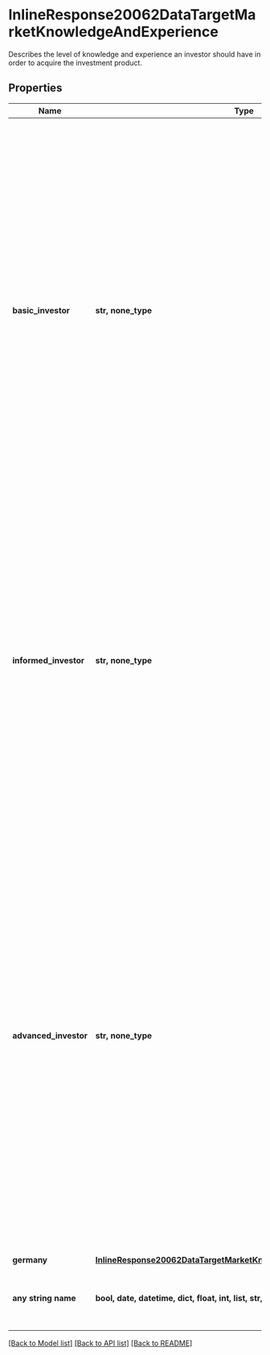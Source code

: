 # InlineResponse20062DataTargetMarketKnowledgeAndExperience

Describes the level of knowledge and experience an investor should have in order to acquire the investment product.

## Properties
Name | Type | Description | Notes
------------ | ------------- | ------------- | -------------
**basic_investor** | **str, none_type** | Indicates whether the investment product is suitable for investors having basic knowledge and experience. Basic knowledge and experience means that the investor can make an informed investment decision based on the regulated and authorized offering documentation or with the help of basic information provided by the point of sale or the investor has no financial industry experience, i.e. the investment product is suitable for a first-time investor | [optional] 
**informed_investor** | **str, none_type** | Indicates whether the investment product is suitable for investors with an informed level of knowledge and experience. Informed investors have the ability to understand the particular financial instrument. Additionally, the investor must have a number of investment holdings in relevant financial instruments or must be involved in frequent trading activity in those. | [optional] 
**advanced_investor** | **str, none_type** | Indicates whether the investment product is suitable for investors with an advanced level of knowledge and experience. An advanced investor has comprehensive understanding of relevant financial instruments. Additionally, the investor must have a large number of diverse investment holdings in relevant financial instruments; must be involved in frequent trading activity in those, must have had previous exposure to high-risk or complex investments or must have relevant financial industry experience. | [optional] 
**germany** | [**InlineResponse20062DataTargetMarketKnowledgeAndExperienceGermany**](InlineResponse20062DataTargetMarketKnowledgeAndExperienceGermany.md) |  | [optional] 
**any string name** | **bool, date, datetime, dict, float, int, list, str, none_type** | any string name can be used but the value must be the correct type | [optional]

[[Back to Model list]](../README.md#documentation-for-models) [[Back to API list]](../README.md#documentation-for-api-endpoints) [[Back to README]](../README.md)


